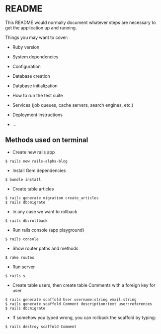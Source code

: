 # README

This README would normally document whatever steps are necessary to get the
application up and running.

Things you may want to cover:

* Ruby version

* System dependencies

* Configuration

* Database creation

* Database initialization

* How to run the test suite

* Services (job queues, cache servers, search engines, etc.)

* Deployment instructions

* ...

## Methods used on terminal

* Create new rails app

```console
$ rails new rails-alpha-blog
```

* Install Gem dependencies

```console
$ bundle install
```

* Create table articles

```console
$ rails generate migration create_articles
$ rails db:migrate
```

* In any case we want to rollback

```console
$ rails db:rollback
```

* Run rails console (app playground)

```console
$ rails console
```

* Show router paths and methods

```console
$ rake routes
```

* Run server

```console
$ rails s
```

* Create table users, then create table Comments with a foreign key for user

```console
$ rails generate scaffold User username:string email:string
$ rails generate scaffold Comment description:text user:references
$ rails db:migrate
```

* If somehow you typed wrong, you can rollback the scaffold by typing:

```console
$ rails destroy scaffold Comment
```